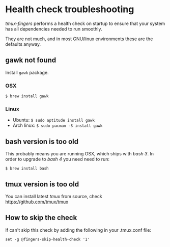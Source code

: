 # Health check troubleshooting

*tmux-fingers* performs a health check on startup to ensure that your system has all dependencies needed to run smoothly.

They are not much, and in most GNU/linux environments these are the defaults anyway.

## gawk not found

Install `gawk` package.

### OSX

`$ brew install gawk`

### Linux

* Ubuntu: `$ sudo aptitude install gawk`
* Arch linux: `$ sudo pacman -S install gawk`

## bash version is too old

This probably means you are running OSX, which ships with *bash 3*. In order to upgrade to *bash 4* you need need to run:

`$ brew install bash`

## tmux version is too old

You can install latest *tmux* from source, check https://github.com/tmux/tmux

## How to skip the check

If can't skip this check by adding the following in your .tmux.conf file:

```
set -g @fingers-skip-health-check '1'
```
